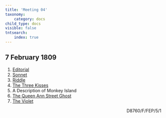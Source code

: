 ```yaml
---
title: 'Meeting 04'
taxonomy:
    category: docs
child_type: docs
visible: false
tntsearch:
    index: true
---
```


## 7 February 1809

1. [Editorial](editorial)
2. [Sonnet](sonnet)
3. [Riddle](riddle)
4. [The Three Kisses](kisses)
5. <span data-tippy="Missing" class="grey">A Description of Monkey Island</span>
6. [The Queen Ann Street Ghost](ghost)
7. [The Violet](violet)

<div style="text-align:right"><span class="dro">D8760/F/FEP/5/1</span> <a href="https://calmview.derbyshire.gov.uk/calmview/Record.aspx?src=CalmView.Catalog&id=D8760%2fF%2fFEP%2f5%2f1&pos=8" target="_blank"><i class="fa fa-external-link"></i></a></div>